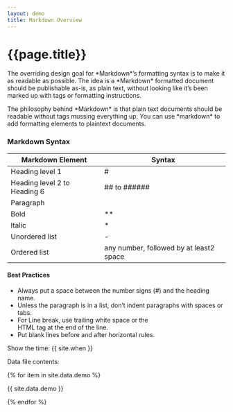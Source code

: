 ```yaml
---
layout: demo
title: Markdown Overview
---
```


# {{page.title}}

<p> The overriding design goal for *Markdown*’s formatting syntax is to make it as readable as possible. The idea is a *Markdown* formatted document should be publishable as-is, as plain text, without looking like it’s been marked up with tags or formatting instructions.</p>

<p> The philosophy behind *Markdown* is that plain text documents should be readable without tags mussing everything up. You can use *markdown* to add formatting elements to plaintext documents.</p>

### Markdown Syntax

| Markdown Element | Syntax |
| ------ | ------ |
| Heading level 1 | # |
| Heading level 2 to Heading 6 | ## to ###### |
| Paragraph | <p> |
| Bold | ** |
| Italic | * |
| Unordered list | - |
| Ordered list | any number, followed by at least2 space |


#### Best Practices

- Always put a space between the number signs (#) and the heading name.
- Unless the paragraph is in a list, don’t indent paragraphs with spaces or tabs.
- For Line break, use trailing white space or the <br> HTML tag at the end of the line.
- Put blank lines before and after horizontal rules.

Show the time: {{ site.when }}

Data file contents:

{% for item in site.data.demo %}

{{ site.data.demo }}

{% endfor %}
